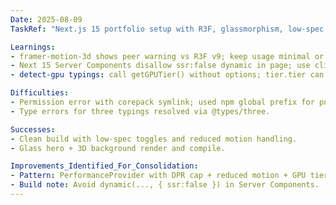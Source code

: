 ```yaml
---
Date: 2025-08-09
TaskRef: "Next.js 15 portfolio setup with R3F, glassmorphism, low-spec mode, pnpm migration"

Learnings:
- framer-motion-3d shows peer warning vs R3F v9; keep usage minimal or prefer motion on DOM.
- Next 15 Server Components disallow ssr:false dynamic in page; use client components directly.
- detect-gpu typings: call getGPUTier() without options; tier.tier can be number.

Difficulties:
- Permission error with corepack symlink; used npm global prefix for pnpm.
- Type errors for three typings resolved via @types/three.

Successes:
- Clean build with low-spec toggles and reduced motion handling.
- Glass hero + 3D background render and compile.

Improvements_Identified_For_Consolidation:
- Pattern: PerformanceProvider with DPR cap + reduced motion + GPU tier + localStorage.
- Build note: Avoid dynamic(..., { ssr:false }) in Server Components.
---
```

